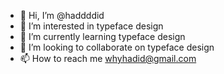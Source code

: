 - 👋 Hi, I’m @haddddid
- 👀 I’m interested in typeface design
- 🌱 I’m currently learning typeface design
- 💞️ I’m looking to collaborate on typeface design
- 📫 How to reach me whyhadid@gmail.com

<!---
haddddid/haddddid is a ✨ special ✨ repository because its `README.md` (this file) appears on your GitHub profile.
You can click the Preview link to take a look at your changes.
--->
